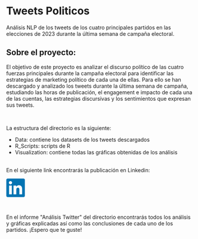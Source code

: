 # Tweets Politicos
Análisis NLP de los tweets de los cuatro principales partidos en las elecciones de 2023 durante la última semana de campaña electoral. 

Sobre el proyecto:
-------------------

El  objetivo de este proyecto es analizar el discurso político de las cuatro fuerzas principales durante la campaña electoral para identificar las estrategias de marketing político de cada una de ellas. Para ello se han descargado y analizado los tweets durante la última semana de campaña, estudiando las horas de publicación, el engagement e impacto de cada una de las cuentas, las estrategias discursivas y los sentimientos que expresan sus tweets. 

<br>

La estructura del directorio es la siguiente:

- Data: contiene los datasets de los tweets descargados 
- R_Scripts: scripts de R
- Visualization: contiene todas las gráficas obtenidas de los análisis


<br>
En el siguiente link encontrarás la publicación en Linkedin: 

<p align="left">
<a href="https://www.linkedin.com/in/paulaparejaram%C3%ADrez/" onclick="window.open(this.href, '_blank'); return false;">
    <img align="center" src="https://github.com/PaulaPRamirez/Bio/blob/46abd9c0e5bb919e13b90b2fa885767e5708b0ac/Logo_LinkedIn.png" alt="PaulaPRamírez" height="50" 
width="50" />
  </a>
</p>

<br>

En el informe "Análisis Twitter" del directorio  encontrarás todos los análisis y gráficas explicadas así como las conclusiones de cada uno de los partidos. ¡Espero que te guste!

